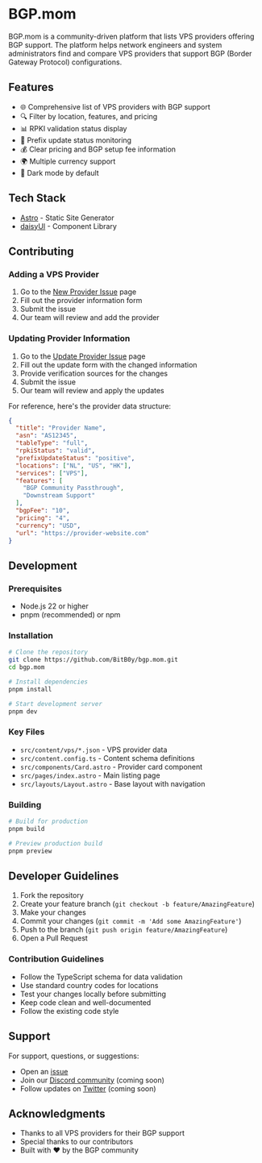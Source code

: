 # BGP.mom

BGP.mom is a community-driven platform that lists VPS providers offering BGP support. The platform helps network engineers and system administrators find and compare VPS providers that support BGP (Border Gateway Protocol) configurations.

## Features

- 🌐 Comprehensive list of VPS providers with BGP support
- 🔍 Filter by location, features, and pricing
- 📊 RPKI validation status display
- 🔄 Prefix update status monitoring
- 💰 Clear pricing and BGP setup fee information
- 🌍 Multiple currency support
- 🎨 Dark mode by default

## Tech Stack

- [Astro](https://astro.build/) - Static Site Generator
- [daisyUI](https://daisyui.com/) - Component Library

## Contributing

### Adding a VPS Provider

1. Go to the [New Provider Issue](https://github.com/BitB0y/bgp.mom/issues/new?template=add-provider.yml) page
2. Fill out the provider information form
3. Submit the issue
4. Our team will review and add the provider

### Updating Provider Information

1. Go to the [Update Provider Issue](https://github.com/BitB0y/bgp.mom/issues/new?template=update-provider.yml) page
2. Fill out the update form with the changed information
3. Provide verification sources for the changes
4. Submit the issue
5. Our team will review and apply the updates

For reference, here's the provider data structure:

```json
{
  "title": "Provider Name",
  "asn": "AS12345",
  "tableType": "full",
  "rpkiStatus": "valid",
  "prefixUpdateStatus": "positive",
  "locations": ["NL", "US", "HK"],
  "services": ["VPS"],
  "features": [
    "BGP Community Passthrough",
    "Downstream Support"
  ],
  "bgpFee": "10",
  "pricing": "4",
  "currency": "USD",
  "url": "https://provider-website.com"
}
```

## Development

### Prerequisites

- Node.js 22 or higher
- pnpm (recommended) or npm

### Installation

```bash
# Clone the repository
git clone https://github.com/BitB0y/bgp.mom.git
cd bgp.mom

# Install dependencies
pnpm install

# Start development server
pnpm dev
```

### Key Files

- `src/content/vps/*.json` - VPS provider data
- `src/content.config.ts` - Content schema definitions
- `src/components/Card.astro` - Provider card component
- `src/pages/index.astro` - Main listing page
- `src/layouts/Layout.astro` - Base layout with navigation

### Building

```bash
# Build for production
pnpm build

# Preview production build
pnpm preview
```

## Developer Guidelines

1. Fork the repository
2. Create your feature branch (`git checkout -b feature/AmazingFeature`)
3. Make your changes
4. Commit your changes (`git commit -m 'Add some AmazingFeature'`)
5. Push to the branch (`git push origin feature/AmazingFeature`)
6. Open a Pull Request

### Contribution Guidelines

- Follow the TypeScript schema for data validation
- Use standard country codes for locations
- Test your changes locally before submitting
- Keep code clean and well-documented
- Follow the existing code style

## Support

For support, questions, or suggestions:
- Open an [issue](https://github.com/BitB0y/bgp.mom/issues)
- Join our [Discord community](#) (coming soon)
- Follow updates on [Twitter](#) (coming soon)

## Acknowledgments

- Thanks to all VPS providers for their BGP support
- Special thanks to our contributors
- Built with ♥ by the BGP community